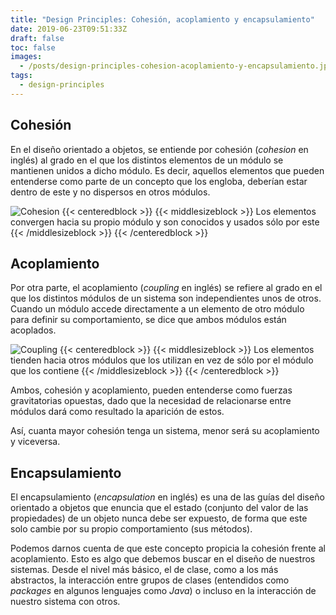 ```yaml
---
title: "Design Principles: Cohesión, acoplamiento y encapsulamiento"
date: 2019-06-23T09:51:33Z
draft: false
toc: false
images:
  - /posts/design-principles-cohesion-acoplamiento-y-encapsulamiento.jpg
tags: 
  - design-principles
---
```

## Cohesión

En el diseño orientado a objetos, se entiende por cohesión (*cohesion* en inglés) al grado en el que los distintos elementos de un módulo se mantienen unidos a dicho módulo. Es decir, aquellos elementos que pueden entenderse como parte de un concepto que los engloba, deberían estar dentro de este y no dispersos en otros módulos.

![Cohesion](/posts/design-principles-cohesion-acoplamiento-y-encapsulamiento-1.png)
{{< centeredblock >}}
{{< middlesizeblock >}}
Los elementos convergen hacia su propio módulo y son conocidos y usados sólo por este
{{< /middlesizeblock >}}
{{< /centeredblock >}}

## Acoplamiento

Por otra parte, el acoplamiento (*coupling* en inglés) se refiere al grado en el que los distintos módulos de un sistema son independientes unos de otros. Cuando un módulo accede directamente a un elemento de otro módulo para definir su comportamiento, se dice que ambos módulos están acoplados.

![Coupling](/posts/design-principles-cohesion-acoplamiento-y-encapsulamiento-2.png)
{{< centeredblock >}}
{{< middlesizeblock >}}
Los elementos tienden hacia otros módulos que los utilizan en vez de sólo por el módulo que los contiene
{{< /middlesizeblock >}}
{{< /centeredblock >}}

Ambos, cohesión y acoplamiento, pueden entenderse como fuerzas gravitatorias opuestas, dado que la necesidad de relacionarse entre módulos dará como resultado la aparición de estos.

Así, cuanta mayor cohesión tenga un sistema, menor será su acoplamiento y viceversa.

## Encapsulamiento

El encapsulamiento (*encapsulation* en inglés) es una de las guías del diseño orientado a objetos que enuncia que el estado (conjunto del valor de las propiedades) de un objeto nunca debe ser expuesto, de forma que este solo cambie por su propio comportamiento (sus métodos).

Podemos darnos cuenta de que este concepto propicia la cohesión frente al acoplamiento. Esto es algo que debemos buscar en el diseño de nuestros sistemas. Desde el nivel más básico, el de clase, como a los más abstractos, la interacción entre grupos de clases (entendidos como *packages* en algunos lenguajes como *Java*) o incluso en la interacción de nuestro sistema con otros.